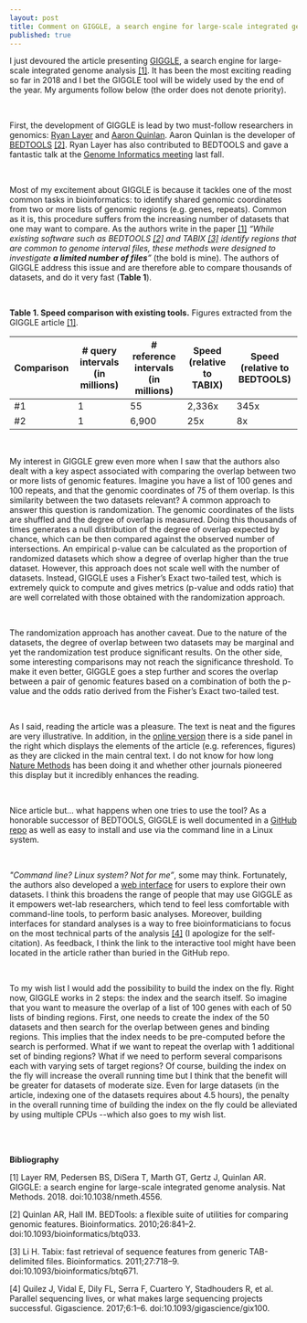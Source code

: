 ```yaml
---
layout: post
title: Comment on GIGGLE, a search engine for large-scale integrated genome analysis
published: true
---
```


I just devoured the article presenting [GIGGLE](https://www.nature.com/articles/nmeth.4556), a search engine for large-scale integrated genome analysis [[1]](https://www.nature.com/articles/nmeth.4556). It has been the most exciting reading so far in 2018 and I bet the GIGGLE tool will be widely used by the end of the year. My arguments follow below (the order does not denote priority).

<br>

First, the development of GIGGLE is lead by two must-follow researchers in genomics: [Ryan Layer](http://layerlab.org/) and [Aaron Quinlan](https://twitter.com/aaronquinlan). Aaron Quinlan is the developer of [BEDTOOLS](http://bedtools.readthedocs.io/en/latest/) [[2]](https://www.ncbi.nlm.nih.gov/pmc/articles/PMC2832824/). Ryan Layer has also contributed to BEDTOOLS and gave a fantastic talk at the [Genome Informatics meeting](https://meetings.cshl.edu/meetings.aspx?meet=INFO&year=17) last fall.

<br>

Most of my excitement about GIGGLE is because it tackles one of the most common tasks in bioinformatics: to identify shared genomic coordinates from two or more lists of genomic regions (e.g. genes, repeats). Common as it is, this procedure suffers from the increasing number of datasets that one may want to compare. As the authors write in the paper [[1]](https://www.nature.com/articles/nmeth.4556) _“While existing software such as BEDTOOLS [[2]](https://www.ncbi.nlm.nih.gov/pmc/articles/PMC2832824/) and TABIX [[3]](https://academic.oup.com/bioinformatics/article/27/5/718/262743) identify regions that are common to genome interval files, these methods were designed to investigate **a limited number of files**”_ (the bold is mine). The authors of GIGGLE address this issue and are therefore able to compare thousands of datasets, and do it very fast (**Table 1**).

<br>

**Table 1. Speed comparison with existing tools.** Figures extracted from the GIGGLE article [[1]](https://www.nature.com/articles/nmeth.4556).

| Comparison  | # query intervals (in millions)  | # reference intervals (in millions)  | Speed (relative to TABIX) | Speed (relative to BEDTOOLS) |
|---|---|---|---|---|
| #1  | 1  | 55  | 2,336x  | 345x  |
| #2  | 1  | 6,900  | 25x  | 8x  |

<br>

My interest in GIGGLE grew even more when I saw that the authors also dealt with a key aspect associated with comparing the overlap between two or more lists of genomic features. Imagine you have a list of 100 genes and 100 repeats, and that the genomic coordinates of 75 of them overlap. Is this similarity between the two datasets relevant? A common approach to answer this question is randomization. The genomic coordinates of the lists are shuffled and the degree of overlap is measured. Doing this thousands of times generates a null distribution of the degree of overlap expected by chance, which can be then compared against the observed number of intersections. An empirical p-value can be calculated as the proportion of randomized datasets which show a degree of overlap higher than the true dataset. However, this approach does not scale well with the number of datasets. Instead, GIGGLE uses a Fisher’s Exact two-tailed test, which is extremely quick to compute and gives metrics (p-value and odds ratio) that are well correlated with those obtained with the randomization approach.

<br>

The randomization approach has another caveat. Due to the nature of the datasets, the degree of overlap between two datasets may be marginal and yet the randomization test produce significant results. On the other side, some interesting comparisons may not reach the significance threshold. To make it even better, GIGGLE goes a step further and scores the overlap between a pair of genomic features based on a combination of both the p-value and the odds ratio derived from the Fisher’s Exact two-tailed test.

<br>

As I said, reading the article was a pleasure. The text is neat and the figures are very illustrative. In addition, in the [online version](https://www.nature.com/articles/nmeth.4556) there is a side panel in the right which displays the elements of the article (e.g. references, figures) as they are clicked in the main central text. I do not know for how long [Nature Methods](https://www.nature.com/nmeth/) has been doing it and whether other journals pioneered this display but it incredibly enhances the reading.

<br>

Nice article but… what happens when one tries to use the tool? As a honorable successor of BEDTOOLS, GIGGLE is well documented in a [GitHub repo](https://github.com/ryanlayer/giggle/blob/master/README.md) as well as easy to install and use via the command line in a Linux system.

<br>

_"Command line? Linux system? Not for me”_, some may think. Fortunately, the authors also developed a [web interface](http://ryanlayer.github.io/giggle/index.html?primary_index=ec2-54-227-176-15.compute-1.amazonaws.com/rme&ucsc_index=ec2-54-227-176-15.compute-1.amazonaws.com/ucsc) for users to explore their own datasets. I think this broadens the range of people that may use GIGGLE as it empowers wet-lab researchers, which tend to feel less comfortable with command-line tools, to perform basic analyses. Moreover, building interfaces for standard analyses is a way to free bioinformaticians to focus on the most technical parts of the analysis [[4]](https://academic.oup.com/gigascience/article/6/11/1/4557140) (I apologize for the self-citation). As feedback, I think the link to the interactive tool might have been located in the article rather than buried in the GitHub repo.

<br>

To my wish list I would add the possibility to build the index on the fly. Right now, GIGGLE works in 2 steps: the index and the search itself. So imagine that you want to measure the overlap of a list of 100 genes with each of 50 lists of binding regions. First, one needs to create the index of the 50 datasets and then search for the overlap between genes and binding regions. This implies that the index needs to be pre-computed before the search is performed. What if we want to repeat the overlap with 1 additional set of binding regions? What if we need to perform several comparisons each with varying sets of target regions? Of course, building the index on the fly will increase the overall running time but I think that the benefit will be greater for datasets of moderate size. Even for large datasets (in the article, indexing one of the datasets requires about 4.5 hours), the penalty in the overall running time of building the index on the fly could be alleviated by using multiple CPUs --which also goes to my wish list.

<br>
<br>

**Bibliography**

[1] Layer RM, Pedersen BS, DiSera T, Marth GT, Gertz J, Quinlan AR. GIGGLE: a search engine for large-scale integrated genome analysis. Nat Methods. 2018. doi:10.1038/nmeth.4556.

[2] Quinlan AR, Hall IM. BEDTools: a flexible suite of utilities for comparing genomic features. Bioinformatics. 2010;26:841–2. doi:10.1093/bioinformatics/btq033.

[3] Li H. Tabix: fast retrieval of sequence features from generic TAB-delimited files. Bioinformatics. 2011;27:718–9. doi:10.1093/bioinformatics/btq671.

[4] Quilez J, Vidal E, Dily FL, Serra F, Cuartero Y, Stadhouders R, et al. Parallel sequencing lives, or what makes large sequencing projects successful. Gigascience. 2017;6:1–6. doi:10.1093/gigascience/gix100.
